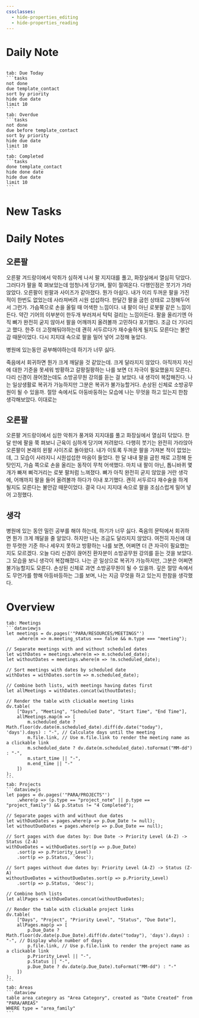 ```yaml
---
cssclasses:
  - hide-properties_editing
  - hide-properties_reading
---
```

# Daily Note
```calendar-nav
```
````tabs
tab: Due Today
```tasks
not done
due template_contact
sort by priority
hide due date
limit 10
```
tab: Overdue
```tasks 
not done 
due before template_contact
sort by priority
hide due date
limit 10
```
tab: Completed
```tasks
done template_contact
hide done date
hide due date
limit 10
```
````
# New Tasks


# Daily Notes

## 오른팔
오른팔 겨드랑이에서 악취가 심하게 나서 팔 지지대를 풀고, 화장실에서 열심히 닦았다. 그러다가 팔을 쭉 펴보았는데 엄청나게 당기며, 팔이 절여온다. 
다행인점은 붓기가 가라앉았다. 오른팔이 왼팔과 사이즈가 같아졌다. 뭔가 아쉽다. 내가 이리 두꺼운 팔을 가진 적이 한번도 없었는데 사라져버려 시원 섭섭하다.
한달간 팔을 굽힌 상태로 고정해두어서 그런가. 가슴쪽으로 손을 올릴 때 어색한 느낌이다. 내 팔이 아닌 로봇팔 같은 느낌이 든다. 약간 기어의 이부분이 한두개 부러져서 턱턱 걸리는 느낌이든다. 팔을 올리기엔 아직 뼈가 완전히 굳지 않아서 팔을 어깨까지 올려볼까 고민하다 포기했다. 조금 더 기다리고 했다. 한주 더 고정해둬야하는데 괜히 서두르다가 재수술하게 될지도 모른다는 불안감 때문이었다. 
다시 지지대 속으로 팔을 밀어 넣어 고정해 놓았다. 


병원에 있는동안 공부해야하는데 하기가 너무 싫다. 

죽음에서 회귀하면 뭔가 크게 깨달을 것 같았는데. 크게 달라지지 않았다. 아직까지 자신에 대한 기준을 못세워 방황하고 갈팡질팡하는 나를 보면 더 자극이 필요했을지 모른다. 다리 신경이 끊어졌는데도 소방공무원 강의를 듣는 걸 보았다. 내 생각이 복잡해진다. 나는 일상생활로 복귀가 가능하지만 그분은 복귀가 불가능할거다. 손상된 신체로 소방공무원이 될 수 있을까. 절망 속에서도 아둥바둥하는 모습에 나는 무엇을 하고 있는지 한참 생각해보았다. 이대로는 


## 오른팔
오른팔 겨드랑이에서 심한 악취가 풍겨와 지지대를 풀고 화장실에서 열심히 닦았다. 한 달 만에 팔을 쭉 펴보니 근육이 심하게 당기며 저려왔다.
다행히 붓기는 완전히 가라앉아 오른팔이 본래의 왼팔 사이즈로 돌아왔다. 내가 이토록 두꺼운 팔을 가져본 적이 없었는데, 그 모습이 사라지니 시원섭섭한 마음이 들었다.
한 달 내내 팔을 굽힌 채로 고정해 둔 탓인지, 가슴 쪽으로 손을 올리는 동작이 무척 어색했다. 마치 내 팔이 아닌, 톱니바퀴 몇 개가 빠져 삐걱거리는 로봇 팔처럼 느껴졌다. 뼈가 아직 완전히 굳지 않았을 거란 생각에, 어깨까지 팔을 들어 올려볼까 하다가 이내 포기했다. 괜히 서두르다 재수술을 하게 될지도 모른다는 불안감 때문이었다. 결국 다시 지지대 속으로 팔을 조심스럽게 밀어 넣어 고정했다.

## 생각
병원에 있는 동안 밀린 공부를 해야 하는데, 하기가 너무 싫다.
죽음의 문턱에서 회귀하면 뭔가 크게 깨달을 줄 알았다. 하지만 나는 조금도 달라지지 않았다. 여전히 자신에 대한 뚜렷한 기준 하나 세우지 못하고 방황하는 나를 보면, 어쩌면 더 큰 자극이 필요했는지도 모르겠다.
오늘 다리 신경이 끊어진 환자분이 소방공무원 강의를 듣는 것을 보았다. 그 모습을 보니 생각이 복잡해졌다. 나는 곧 일상으로 복귀가 가능하지만, 그분은 어쩌면 불가능할지도 모른다. 손상된 신체로 과연 소방공무원이 될 수 있을까. 깊은 절망 속에서도 무언가를 향해 아등바등하는 그를 보며, 나는 지금 무엇을 하고 있는지 한참을 생각했다.

# Overview

````tabs
tab: Meetings
```dataviewjs
let meetings = dv.pages('"PARA/RESOURCES/MEETINGS"')
    .where(m => m.meeting_status === false && m.type === "meeting");

// Separate meetings with and without scheduled dates
let withDates = meetings.where(m => m.scheduled_date);
let withoutDates = meetings.where(m => !m.scheduled_date);

// Sort meetings with dates by scheduled date
withDates = withDates.sort(m => m.scheduled_date);

// Combine both lists, with meetings having dates first
let allMeetings = withDates.concat(withoutDates);

// Render the table with clickable meeting links
dv.table(
    ["Days", "Meeting", "Scheduled Date", "Start Time", "End Time"],
    allMeetings.map(m => [
        m.scheduled_date ? Math.floor(dv.date(m.scheduled_date).diff(dv.date("today"), 'days').days) : "-", // Calculate days until the meeting
        m.file.link, // Use m.file.link to render the meeting name as a clickable link
        m.scheduled_date ? dv.date(m.scheduled_date).toFormat("MM-dd") : "-",
        m.start_time || "-",
        m.end_time || "-"
    ])
);
```
tab: Projects
```dataviewjs
let pages = dv.pages('"PARA/PROJECTS"')
    .where(p => (p.type == "project_note" || p.type == "project_family") && p.Status != "4 Completed");

// Separate pages with and without due dates
let withDueDates = pages.where(p => p.Due_Date != null);
let withoutDueDates = pages.where(p => p.Due_Date == null);

// Sort pages with due dates by: Due Date -> Priority Level (A-Z) -> Status (Z-A)
withDueDates = withDueDates.sort(p => p.Due_Date)
    .sort(p => p.Priority_Level)
    .sort(p => p.Status, 'desc');

// Sort pages without due dates by: Priority Level (A-Z) -> Status (Z-A)
withoutDueDates = withoutDueDates.sort(p => p.Priority_Level)
    .sort(p => p.Status, 'desc');

// Combine both lists
let allPages = withDueDates.concat(withoutDueDates);

// Render the table with clickable project links
dv.table(
    ["Days", "Project", "Priority Level", "Status", "Due Date"],
    allPages.map(p => [
        p.Due_Date ? Math.floor(dv.date(p.Due_Date).diff(dv.date("today"), 'days').days) : "-", // Display whole number of days
        p.file.link, // Use p.file.link to render the project name as a clickable link
        p.Priority_Level || "-",
        p.Status || "-",
        p.Due_Date ? dv.date(p.Due_Date).toFormat("MM-dd") : "-"
    ])
);
```
tab: Areas
```dataview
table area_category as "Area Category", created as "Date Created" from "PARA/AREAS"
WHERE type = "area_family"
```
````


